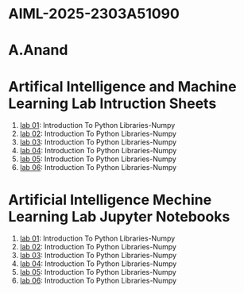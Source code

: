 # AIML-2025-2303A51090
# A.Anand
# Artifical Intelligence and Machine Learning Lab Intruction Sheets
1. [lab 01](https://github.com/2303A51090/AIML-2025/blob/main/AIML_A1.pdf): Introduction To Python Libraries-Numpy
1. [lab 02](https://github.com/2303A51090/AIML-2025/blob/main/AIML_A2.pdf): Introduction To Python Libraries-Numpy
1. [lab 03](https://github.com/2303A51090/AIML-2025/blob/main/AIML_A3.pdf): Introduction To Python Libraries-Numpy
1. [lab 04](https://github.com/2303A51090/AIML-2025/blob/main/AIML_A4.pdf): Introduction To Python Libraries-Numpy
1. [lab 05](https://github.com/2303A51090/AIML-2025/blob/main/AIML_A5.pdf): Introduction To Python Libraries-Numpy
1. [lab 06](https://github.com/2303A51090/AIML-2025/blob/main/AIML_A6.pdf): Introduction To Python Libraries-Numpy

# Artificial Intelligence Mechine Learning Lab Jupyter Notebooks
1. [lab 01](): Introduction To Python Libraries-Numpy
1. [lab 02](): Introduction To Python Libraries-Numpy
1. [lab 03](): Introduction To Python Libraries-Numpy
1. [lab 04](): Introduction To Python Libraries-Numpy
1. [lab 05](): Introduction To Python Libraries-Numpy
1. [lab 06](): Introduction To Python Libraries-Numpy
